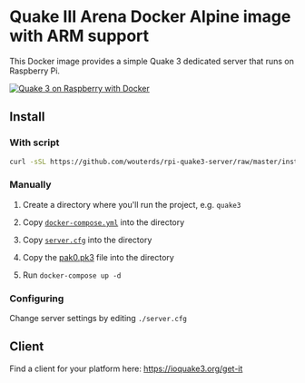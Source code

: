 # Quake III Arena Docker Alpine image with ARM support

This Docker image provides a simple Quake 3 dedicated server that runs on Raspberry Pi.

[![Quake 3 on Raspberry with Docker](https://wouterdeschuyter.be/static/media/955edb89-677f-4cb5-bea0-8491f9223175.jpeg)](https://wouterdeschuyter.be/blog/running-a-dedicated-quake-3-arena-server-on-raspberry-pi-with-docker)

## Install

### With script

```bash
curl -sSL https://github.com/wouterds/rpi-quake3-server/raw/master/install.sh | sh
```

### Manually

1. Create a directory where you'll run the project, e.g. `quake3`

2. Copy [`docker-compose.yml`](/docker-compose.yml) into the directory

3. Copy [`server.cfg`](/server.cfg) into the directory

4. Copy the [pak0.pk3](https://github.com/wouterds/rpi-quake3-server/releases/download/1.0.0/pak0.pk3) file into the directory

5. Run `docker-compose up -d`

### Configuring

Change server settings by editing `./server.cfg`

## Client

Find a client for your platform here: https://ioquake3.org/get-it
